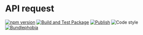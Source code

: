 # API request

[![npm version](https://img.shields.io/npm/v/@nexys/api-request.svg)](https://www.npmjs.com/package/@nexys/api-request)
[![Build and Test Package](https://github.com/nexys-system/api-request/actions/workflows/test.yml/badge.svg)](https://github.com/nexys-system/api-request/actions/workflows/test.yml)
[![Publish](https://github.com/nexys-system/api-request/actions/workflows/publish.yml/badge.svg)](https://github.com/nexys-system/api-request/actions/workflows/publish.yml)
![Code style](https://img.shields.io/badge/code_style-prettier-ff69b4.svg)
[![Bundlephobia](https://badgen.net/bundlephobia/min/@nexys/api-request)](https://bundlephobia.com/result?p=@nexys/api-request)
